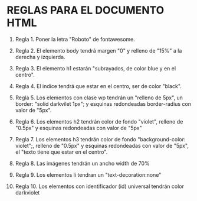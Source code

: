 <h1>REGLAS PARA EL DOCUMENTO HTML</h1>

1. Regla 1. Poner la letra "Roboto" de fontawesome.

2. Regla 2. El elemento body tendrá margen "0" y relleno de "15%" a la derecha y izquierda.

3. Regla 3. El elemento h1 estarán "subrayados, de color blue y en el centro".

4. Regla 4. El indice tendrá que estar en el centro, ser de color "black".

5. Regla 5. Los elementos con clase wp tendrán un "relleno de 5px", un border: "solid darkvilet 1px"; y esquinas redondeadas border-radius con valor de "5px".

6. Regla 6. Los elementos h2  tendrán color de fondo "violet", relleno de "0.5px" y esquinas redondeadas con valor de "5px"

7. Regla 7. Los elementos h3 tendrán color de fondo "background-color: violet";, relleno de "0.5px" y esquinas redondeadas con valor de "5px", el "texto tiene que estar en el centro".

8. Regla 8. Las imágenes tendrán un ancho width de 70%

9. Regla 9. Los elementos li tendran un "text-decoration:none"

10. Regla 10. Los elementos con identificador (id) universal tendrán color darkviolet